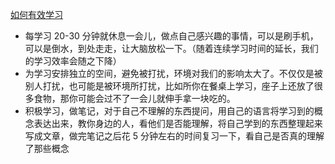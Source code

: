 [如何有效学习](https://www.youtube.com/watch?v=IlU-zDU6aQ0)

- 每学习 20-30 分钟就休息一会儿，做点自己感兴趣的事情，可以是刷手机，可以是倒水，到处走走，让大脑放松一下。（随着连续学习时间的延长，我们的学习效率会随之下降）
- 为学习安排独立的空间，避免被打扰，环境对我们的影响太大了。不仅仅是被别人打扰，也可能是被环境所打扰，比如所你在餐桌上学习，座子上还放了很多食物，那你可能会过不了一会儿就伸手拿一块吃的。
- 积极学习，做笔记，对于自己不理解的东西提问，用自己的语言将学习到的概念表达出来，教你身边的人，看他们是否能理解，将自己学到的东西整理起来写成文章，做完笔记之后花 5 分钟左右的时间复习一下，看自己是否真的理解了那些概念
